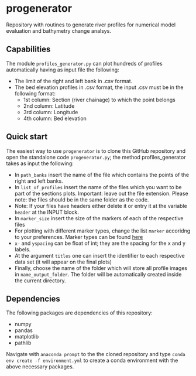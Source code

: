 # progenerator

Repository with routines to generate river profiles for numerical model evaluation and bathymetry change analsys.


## Capabilities

The module ``profiles_generator.py`` can plot hundreds of profiles automatically having as input file the following:
- The limit of the right and left bank in .csv format.
- The bed elevation profiles in .csv format, the input .csv must be in the following format:
	- 1st column: Section (river chainage) to which the point belongs
	- 2nd column: Latitude
	- 3rd column: Longitude
	- 4th column: Bed elevation


## Quick start

The easiest way to use ``progenerator`` is to clone this GitHub repository and open the standalone code ``progenerator.py``; the method profiles_generator takes as input the following:

- In ``path_banks`` insert the name of the file which contains the points of the right and left banks.
- In ``list_of_profiles`` insert the name of the files which you want to be part of the sections plots. Important: leave out
the file extension. Please note: the files should be in the same folder as the code.
- Note: If your files have headers either delete it or entry it at the variable ``header`` at the INPUT block.
- In ``marker_size`` insert the size of the markers of each of the respective files
- For plotting with different marker types, change the list ``marker`` accoridng to your preferences. Marker types can be 
found [here](https://matplotlib.org/3.1.1/api/markers_api.html)
- ``x-`` and ``yspacing`` can be float of int; they are the spacing for the x and y labels.
- At the argument ``titles`` one can insert the identifier to each respective data set (it will appear on the final plots)
- Finally, choose the name of the folder which will store all profile images in ``name_output_folder``. The folder will be automatically
created inside the current directory.

	
## Dependencies
The following packages are dependencies of this repository:
- numpy
- pandas
- matplotlib
- pathlib

Navigate with ``anaconda prompt`` to the the cloned repository and type ``conda env create -f environment.yml`` to create a conda environment with the above necessary packages.


